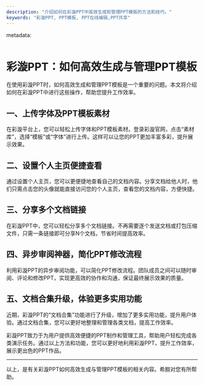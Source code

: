 ```yaml
---
description: "介绍如何在彩漩PPT中高效生成和管理PPT模板的方法和技巧。"
keywords: "彩漩PPT, PPT模板, PPT在线编辑,PPT共享"
---
```

metadata:
```xml
```

# 彩漩PPT：如何高效生成与管理PPT模板

在使用彩漩PPT时，如何高效生成和管理PPT模板是一个重要的问题。本文将介绍如何在彩漩PPT中进行这些操作，帮助您提升工作效率。

## 一、上传字体及PPT模板素材

在彩漩平台上，您可以轻松上传字体和PPT模板素材。登录彩漩官网，点击“素材库”，选择“模板”或“字体”进行上传。这样可以让您的PPT更加丰富多彩，提升展示效果。

## 二、设置个人主页便捷查看

通过设置个人主页，您可以更便捷地查看自己的文档内容。分享文档给他人时，他们只需点击您的头像就能直接访问您的个人主页，查看您的文档内容，方便快捷。

## 三、分享多个文档链接

在彩漩PPT中，您可以轻松分享多个文档链接。不再需要逐个发送文档或打包压缩文件，只需一条链接即可分享N个文档，节省时间提高效率。

## 四、异步审阅神器，简化PPT修改流程

利用彩漩PPT的异步审阅功能，可以简化PPT修改流程。团队成员之间可以随时审阅、评论和修改PPT，实现更高效的协作和沟通，保证最终展示效果的质量。

## 五、文档合集升级，体验更多实用功能

近期，彩漩PPT的“文档合集”功能进行了升级，增加了更多实用功能，提升用户体验。通过文档合集，您可以更好地整理和管理各类文档，提高工作效率。

彩漩PPT致力于为用户提供高效便捷的PPT制作和管理工具，帮助用户轻松完成各类演示任务。通过以上方法和功能，您可以更好地利用彩漩PPT，提升工作效率，展示更出色的PPT作品。

---
以上，是有关彩漩PPT如何高效生成与管理PPT模板的相关内容。希朥对您有所帮助。
